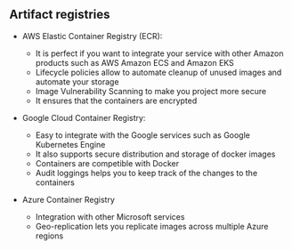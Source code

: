 ## Artifact registries

- AWS Elastic Container Registry (ECR):<br>
  - It is perfect if you want to integrate your service with other Amazon products such as  AWS Amazon ECS and Amazon EKS
  - Lifecycle policies allow to automate cleanup of unused images and automate your storage
  - Image Vulnerability Scanning to make you project more secure
  - It ensures that the containers are encrypted 
  
- Google Cloud Container Registry:
  - Easy to integrate with the Google services such as Google Kubernetes Engine
  - It also supports secure distribution and storage of docker images
  - Containers are competible with Docker
  - Audit loggings helps you to keep track of the changes to the containers

- Azure Container Registry
  - Integration with other Microsoft services
  - Geo-replication lets you replicate images across multiple Azure regions 
